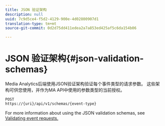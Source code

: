 ```yaml
---
title: JSON 验证架构
description: null
uuid: 7c9d5ce4-f5d2-4129-900e-4d02800907d1
translation-type: tm+mt
source-git-commit: 0d2d75dd411edea2a7a853ed425af5c6da154b06

---
```



# JSON 验证架构{#json-validation-schemas}

Media Analytics后端使用JSON验证架构验证每个事件类型的请求参数。 这些架构可供您使用，并作为MA API中使用的参数类型的当前授权。

```
POST
https://{uri}/api/v1/schemas/{event-type}
```

For more information about using the JSON validation schemas, see [Validating event requests.](/help/media-collection-api/mc-api-impl/mc-api-validate-reqs.md)
